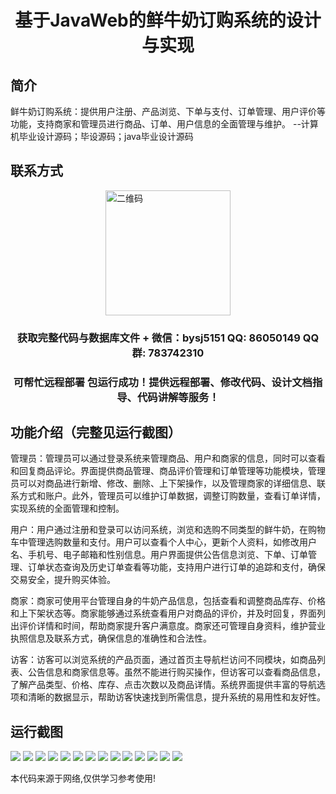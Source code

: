 <p><h1 align="center">基于JavaWeb的鲜牛奶订购系统的设计与实现</h1></p>

## 简介
鲜牛奶订购系统：提供用户注册、产品浏览、下单与支付、订单管理、用户评价等功能，支持商家和管理员进行商品、订单、用户信息的全面管理与维护。    --计算机毕业设计源码；毕设源码；java毕业设计源码


## 联系方式
<img src="https://bs-1329754181.cos.ap-shanghai.myqcloud.com/wx.jpg" alt="二维码" style="display: block; margin: 0 auto;" width="200px">
<p><h3 align="center">获取完整代码与数据库文件 + 微信：bysj5151 QQ: 86050149 QQ群: 783742310</h3></p>
<p><h3 align="center">可帮忙远程部署 包运行成功！提供远程部署、修改代码、设计文档指导、代码讲解等服务！</h3></p>

## 功能介绍（完整见运行截图）
管理员：管理员可以通过登录系统来管理商品、用户和商家的信息，同时可以查看和回复商品评论。界面提供商品管理、商品评价管理和订单管理等功能模块，管理员可以对商品进行新增、修改、删除、上下架操作，以及管理商家的详细信息、联系方式和账户。此外，管理员可以维护订单数据，调整订购数量，查看订单详情，实现系统的全面管理和控制。

用户：用户通过注册和登录可以访问系统，浏览和选购不同类型的鲜牛奶，在购物车中管理选购数量和支付。用户可以查看个人中心，更新个人资料，如修改用户名、手机号、电子邮箱和性别信息。用户界面提供公告信息浏览、下单、订单管理、订单状态查询及历史订单查看等功能，支持用户进行订单的追踪和支付，确保交易安全，提升购买体验。

商家：商家可使用平台管理自身的牛奶产品信息，包括查看和调整商品库存、价格和上下架状态等。商家能够通过系统查看用户对商品的评价，并及时回复，界面列出评价详情和时间，帮助商家提升客户满意度。商家还可管理自身资料，维护营业执照信息及联系方式，确保信息的准确性和合法性。

访客：访客可以浏览系统的产品页面，通过首页主导航栏访问不同模块，如商品列表、公告信息和商家信息等。虽然不能进行购买操作，但访客可以查看商品信息，了解产品类型、价格、库存、点击次数以及商品详情。系统界面提供丰富的导航选项和清晰的数据显示，帮助访客快速找到所需信息，提升系统的易用性和友好性。


## 运行截图
![](https://bs-1329754181.cos.ap-shanghai.myqcloud.com/spring/FreshMilkOrderingSystemDesignAndImplementation/img/001.jpg)
![](https://bs-1329754181.cos.ap-shanghai.myqcloud.com/spring/FreshMilkOrderingSystemDesignAndImplementation/img/002.jpg)
![](https://bs-1329754181.cos.ap-shanghai.myqcloud.com/spring/FreshMilkOrderingSystemDesignAndImplementation/img/003.jpg)
![](https://bs-1329754181.cos.ap-shanghai.myqcloud.com/spring/FreshMilkOrderingSystemDesignAndImplementation/img/004.jpg)
![](https://bs-1329754181.cos.ap-shanghai.myqcloud.com/spring/FreshMilkOrderingSystemDesignAndImplementation/img/005.jpg)
![](https://bs-1329754181.cos.ap-shanghai.myqcloud.com/spring/FreshMilkOrderingSystemDesignAndImplementation/img/006.jpg)
![](https://bs-1329754181.cos.ap-shanghai.myqcloud.com/spring/FreshMilkOrderingSystemDesignAndImplementation/img/007.jpg)
![](https://bs-1329754181.cos.ap-shanghai.myqcloud.com/spring/FreshMilkOrderingSystemDesignAndImplementation/img/008.jpg)
![](https://bs-1329754181.cos.ap-shanghai.myqcloud.com/spring/FreshMilkOrderingSystemDesignAndImplementation/img/009.jpg)
![](https://bs-1329754181.cos.ap-shanghai.myqcloud.com/spring/FreshMilkOrderingSystemDesignAndImplementation/img/010.jpg)
![](https://bs-1329754181.cos.ap-shanghai.myqcloud.com/spring/FreshMilkOrderingSystemDesignAndImplementation/img/011.jpg)
![](https://bs-1329754181.cos.ap-shanghai.myqcloud.com/spring/FreshMilkOrderingSystemDesignAndImplementation/img/012.jpg)
![](https://bs-1329754181.cos.ap-shanghai.myqcloud.com/spring/FreshMilkOrderingSystemDesignAndImplementation/img/013.jpg)
![](https://bs-1329754181.cos.ap-shanghai.myqcloud.com/spring/FreshMilkOrderingSystemDesignAndImplementation/img/014.jpg)

<p>本代码来源于网络,仅供学习参考使用!</p>
